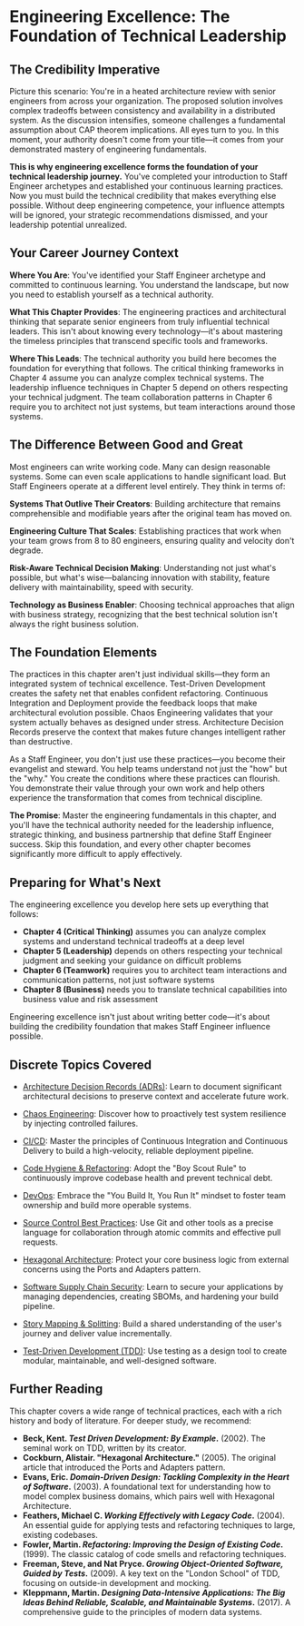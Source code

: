 # Engineering Excellence: The Foundation of Technical Leadership

## The Credibility Imperative

Picture this scenario: You're in a heated architecture review with senior engineers from across your organization. The proposed solution involves complex tradeoffs between consistency and availability in a distributed system. As the discussion intensifies, someone challenges a fundamental assumption about CAP theorem implications. All eyes turn to you. In this moment, your authority doesn't come from your title—it comes from your demonstrated mastery of engineering fundamentals.

**This is why engineering excellence forms the foundation of your technical leadership journey.** You've completed your introduction to Staff Engineer archetypes and established your continuous learning practices. Now you must build the technical credibility that makes everything else possible. Without deep engineering competence, your influence attempts will be ignored, your strategic recommendations dismissed, and your leadership potential unrealized.

## Your Career Journey Context

**Where You Are**: You've identified your Staff Engineer archetype and committed to continuous learning. You understand the landscape, but now you need to establish yourself as a technical authority.

**What This Chapter Provides**: The engineering practices and architectural thinking that separate senior engineers from truly influential technical leaders. This isn't about knowing every technology—it's about mastering the timeless principles that transcend specific tools and frameworks.

**Where This Leads**: The technical authority you build here becomes the foundation for everything that follows. The critical thinking frameworks in Chapter 4 assume you can analyze complex technical systems. The leadership influence techniques in Chapter 5 depend on others respecting your technical judgment. The team collaboration patterns in Chapter 6 require you to architect not just systems, but team interactions around those systems.

## The Difference Between Good and Great

Most engineers can write working code. Many can design reasonable systems. Some can even scale applications to handle significant load. But Staff Engineers operate at a different level entirely. They think in terms of:

**Systems That Outlive Their Creators**: Building architecture that remains comprehensible and modifiable years after the original team has moved on.

**Engineering Culture That Scales**: Establishing practices that work when your team grows from 8 to 80 engineers, ensuring quality and velocity don't degrade.

**Risk-Aware Technical Decision Making**: Understanding not just what's possible, but what's wise—balancing innovation with stability, feature delivery with maintainability, speed with security.

**Technology as Business Enabler**: Choosing technical approaches that align with business strategy, recognizing that the best technical solution isn't always the right business solution.

## The Foundation Elements

The practices in this chapter aren't just individual skills—they form an integrated system of technical excellence. Test-Driven Development creates the safety net that enables confident refactoring. Continuous Integration and Deployment provide the feedback loops that make architectural evolution possible. Chaos Engineering validates that your system actually behaves as designed under stress. Architecture Decision Records preserve the context that makes future changes intelligent rather than destructive.

As a Staff Engineer, you don't just use these practices—you become their evangelist and steward. You help teams understand not just the "how" but the "why." You create the conditions where these practices can flourish. You demonstrate their value through your own work and help others experience the transformation that comes from technical discipline.

**The Promise**: Master the engineering fundamentals in this chapter, and you'll have the technical authority needed for the leadership influence, strategic thinking, and business partnership that define Staff Engineer success. Skip this foundation, and every other chapter becomes significantly more difficult to apply effectively.

## Preparing for What's Next

The engineering excellence you develop here sets up everything that follows:

- **Chapter 4 (Critical Thinking)** assumes you can analyze complex systems and understand technical tradeoffs at a deep level
- **Chapter 5 (Leadership)** depends on others respecting your technical judgment and seeking your guidance on difficult problems  
- **Chapter 6 (Teamwork)** requires you to architect team interactions and communication patterns, not just software systems
- **Chapter 8 (Business)** needs you to translate technical capabilities into business value and risk assessment

Engineering excellence isn't just about writing better code—it's about building the credibility foundation that makes Staff Engineer influence possible.

## Discrete Topics Covered

* [Architecture Decision Records (ADRs)](adrs.md): Learn to document significant architectural decisions to preserve context and accelerate future work.

* [Chaos Engineering](chaos-engineering.md): Discover how to proactively test system resilience by injecting controlled failures.
* [CI/CD](cicd.md): Master the principles of Continuous Integration and Continuous Delivery to build a high-velocity, reliable deployment pipeline.
* [Code Hygiene & Refactoring](code-hygiene.md): Adopt the "Boy Scout Rule" to continuously improve codebase health and prevent technical debt.
* [DevOps](devops.md): Embrace the "You Build It, You Run It" mindset to foster team ownership and build more operable systems.
* [Source Control Best Practices](source-control.md): Use Git and other tools as a precise language for collaboration through atomic commits and effective pull requests.
* [Hexagonal Architecture](hexagonal-architecture.md): Protect your core business logic from external concerns using the Ports and Adapters pattern.
* [Software Supply Chain Security](software-supply-chain-security.md): Learn to secure your applications by managing dependencies, creating SBOMs, and hardening your build pipeline.
* [Story Mapping & Splitting](story-mapping.md): Build a shared understanding of the user's journey and deliver value incrementally.
* [Test-Driven Development (TDD)](tdd.md): Use testing as a design tool to create modular, maintainable, and well-designed software.

## Further Reading

This chapter covers a wide range of technical practices, each with a rich history and body of literature. For deeper study, we recommend:

*   **Beck, Kent. *Test Driven Development: By Example*.** (2002). The seminal work on TDD, written by its creator.
*   **Cockburn, Alistair. "Hexagonal Architecture."** (2005). The original article that introduced the Ports and Adapters pattern.
*   **Evans, Eric. *Domain-Driven Design: Tackling Complexity in the Heart of Software*.** (2003). A foundational text for understanding how to model complex business domains, which pairs well with Hexagonal Architecture.
*   **Feathers, Michael C. *Working Effectively with Legacy Code*.** (2004). An essential guide for applying tests and refactoring techniques to large, existing codebases.
*   **Fowler, Martin. *Refactoring: Improving the Design of Existing Code*.** (1999). The classic catalog of code smells and refactoring techniques.
*   **Freeman, Steve, and Nat Pryce. *Growing Object-Oriented Software, Guided by Tests*.** (2009). A key text on the "London School" of TDD, focusing on outside-in development and mocking.
*   **Kleppmann, Martin. *Designing Data-Intensive Applications: The Big Ideas Behind Reliable, Scalable, and Maintainable Systems*.** (2017). A comprehensive guide to the principles of modern data systems.
